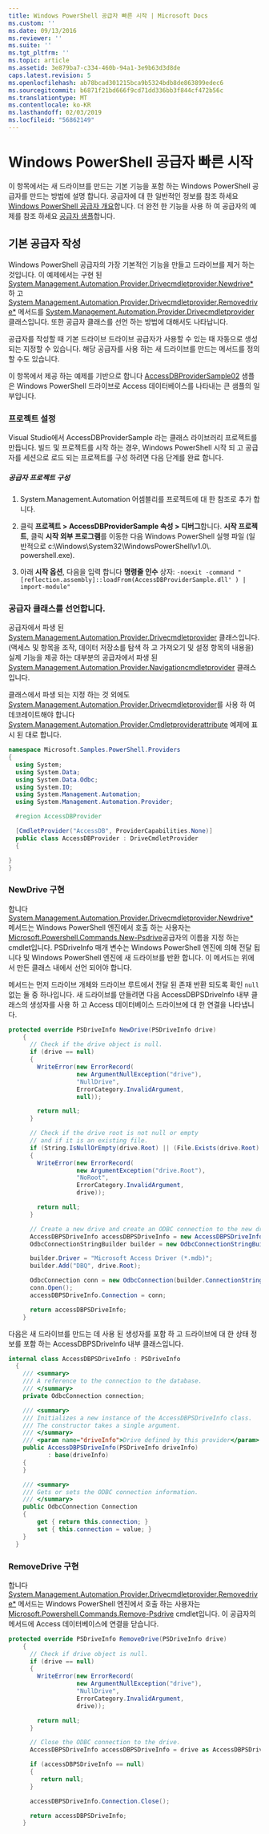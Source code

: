 ```yaml
---
title: Windows PowerShell 공급자 빠른 시작 | Microsoft Docs
ms.custom: ''
ms.date: 09/13/2016
ms.reviewer: ''
ms.suite: ''
ms.tgt_pltfrm: ''
ms.topic: article
ms.assetid: 3e879ba7-c334-460b-94a1-3e9b63d3d8de
caps.latest.revision: 5
ms.openlocfilehash: ab78bcad301215bca9b5324bdb8de863899edec6
ms.sourcegitcommit: b6871f21bd666f9cd71dd336bb3f844cf472b56c
ms.translationtype: MT
ms.contentlocale: ko-KR
ms.lasthandoff: 02/03/2019
ms.locfileid: "56862149"
---
```

# <a name="windows-powershell-provider-quickstart"></a>Windows PowerShell 공급자 빠른 시작

이 항목에서는 새 드라이브를 만드는 기본 기능을 포함 하는 Windows PowerShell 공급자를 만드는 방법에 설명 합니다. 공급자에 대 한 일반적인 정보를 참조 하세요 [Windows PowerShell 공급자 개요](./windows-powershell-provider-overview.md)합니다. 더 완전 한 기능을 사용 하 여 공급자의 예제를 참조 하세요 [공급자 샘플](./provider-samples.md)합니다.

## <a name="writing-a-basic-provider"></a>기본 공급자 작성

Windows PowerShell 공급자의 가장 기본적인 기능을 만들고 드라이브를 제거 하는 것입니다. 이 예제에서는 구현 된 [System.Management.Automation.Provider.Drivecmdletprovider.Newdrive*](/dotnet/api/System.Management.Automation.Provider.DriveCmdletProvider.NewDrive) 하 고 [System.Management.Automation.Provider.Drivecmdletprovider.Removedrive*](/dotnet/api/System.Management.Automation.Provider.DriveCmdletProvider.RemoveDrive) 메서드를 [System.Management.Automation.Provider.Drivecmdletprovider](/dotnet/api/System.Management.Automation.Provider.DriveCmdletProvider) 클래스입니다. 또한 공급자 클래스를 선언 하는 방법에 대해서도 나타납니다.

공급자를 작성할 때 기본 드라이브 드라이브 공급자가 사용할 수 있는 때 자동으로 생성 되는 지정할 수 있습니다. 해당 공급자를 사용 하는 새 드라이브를 만드는 메서드를 정의할 수도 있습니다.

이 항목에서 제공 하는 예제를 기반으로 합니다 [AccessDBProviderSample02](./accessdbprovidersample02.md) 샘플은 Windows PowerShell 드라이브로 Access 데이터베이스를 나타내는 큰 샘플의 일부입니다.

### <a name="setting-up-the-project"></a>프로젝트 설정

Visual Studio에서 AccessDBProviderSample 라는 클래스 라이브러리 프로젝트를 만듭니다. 빌드 및 프로젝트를 시작 하는 경우, Windows PowerShell 시작 되 고 공급자를 세션으로 로드 되는 프로젝트를 구성 하려면 다음 단계를 완료 합니다.

##### <a name="configure-the-provider-project"></a>공급자 프로젝트 구성

1. System.Management.Automation 어셈블리를 프로젝트에 대 한 참조로 추가 합니다.

2. 클릭 **프로젝트 > AccessDBProviderSample 속성 > 디버그**합니다. **시작 프로젝트**, 클릭 **시작 외부 프로그램**를 이동한 다음 Windows PowerShell 실행 파일 (일반적으로 c:\Windows\System32\WindowsPowerShell\v1.0\\. powershell.exe).

3. 아래 **시작 옵션**, 다음을 입력 합니다 **명령줄 인수** 상자: `-noexit -command "[reflection.assembly]::loadFrom(AccessDBProviderSample.dll' ) | import-module"`

### <a name="declaring-the-provider-class"></a>공급자 클래스를 선언합니다.

공급자에서 파생 된 [System.Management.Automation.Provider.Drivecmdletprovider](/dotnet/api/System.Management.Automation.Provider.DriveCmdletProvider) 클래스입니다. (액세스 및 항목을 조작, 데이터 저장소를 탐색 하 고 가져오기 및 설정 항목의 내용을) 실제 기능을 제공 하는 대부분의 공급자에서 파생 된 [System.Management.Automation.Provider.Navigationcmdletprovider](/dotnet/api/System.Management.Automation.Provider.NavigationCmdletProvider) 클래스입니다.

클래스에서 파생 되는 지정 하는 것 외에도 [System.Management.Automation.Provider.Drivecmdletprovider](/dotnet/api/System.Management.Automation.Provider.DriveCmdletProvider)를 사용 하 여 데코레이트해야 합니다 [ System.Management.Automation.Provider.Cmdletproviderattribute](/dotnet/api/System.Management.Automation.Provider.CmdletProviderAttribute) 예제에 표시 된 대로 합니다.

```csharp
namespace Microsoft.Samples.PowerShell.Providers
{
  using System;
  using System.Data;
  using System.Data.Odbc;
  using System.IO;
  using System.Management.Automation;
  using System.Management.Automation.Provider;

  #region AccessDBProvider

  [CmdletProvider("AccessDB", ProviderCapabilities.None)]
  public class AccessDBProvider : DriveCmdletProvider
  {

}
}
```

### <a name="implementing-newdrive"></a>NewDrive 구현

합니다 [System.Management.Automation.Provider.Drivecmdletprovider.Newdrive*](/dotnet/api/System.Management.Automation.Provider.DriveCmdletProvider.NewDrive) 메서드는 Windows PowerShell 엔진에서 호출 하는 사용자는 [Microsoft.Powershell.Commands.New-Psdrive](/dotnet/api/Microsoft.PowerShell.Commands.New-PSDrive)공급자의 이름을 지정 하는 cmdlet입니다. PSDriveInfo 매개 변수는 Windows PowerShell 엔진에 의해 전달 됩니다 및 Windows PowerShell 엔진에 새 드라이브를 반환 합니다. 이 메서드는 위에서 만든 클래스 내에서 선언 되어야 합니다.

메서드는 먼저 드라이브 개체와 드라이브 루트에서 전달 된 존재 반환 되도록 확인 `null` 없는 둘 중 하나입니다. 새 드라이브를 만들려면 다음 AccessDBPSDriveInfo 내부 클래스의 생성자를 사용 하 고 Access 데이터베이스 드라이브에 대 한 연결을 나타냅니다.

```csharp
protected override PSDriveInfo NewDrive(PSDriveInfo drive)
    {
      // Check if the drive object is null.
      if (drive == null)
      {
        WriteError(new ErrorRecord(
                   new ArgumentNullException("drive"),
                   "NullDrive",
                   ErrorCategory.InvalidArgument,
                   null));

        return null;
      }

      // Check if the drive root is not null or empty
      // and if it is an existing file.
      if (String.IsNullOrEmpty(drive.Root) || (File.Exists(drive.Root) == false))
      {
        WriteError(new ErrorRecord(
                   new ArgumentException("drive.Root"),
                   "NoRoot",
                   ErrorCategory.InvalidArgument,
                   drive));

        return null;
      }

      // Create a new drive and create an ODBC connection to the new drive.
      AccessDBPSDriveInfo accessDBPSDriveInfo = new AccessDBPSDriveInfo(drive);
      OdbcConnectionStringBuilder builder = new OdbcConnectionStringBuilder();

      builder.Driver = "Microsoft Access Driver (*.mdb)";
      builder.Add("DBQ", drive.Root);

      OdbcConnection conn = new OdbcConnection(builder.ConnectionString);
      conn.Open();
      accessDBPSDriveInfo.Connection = conn;

      return accessDBPSDriveInfo;
    }
```

다음은 새 드라이브를 만드는 데 사용 된 생성자를 포함 하 고 드라이브에 대 한 상태 정보를 포함 하는 AccessDBPSDriveInfo 내부 클래스입니다.

```csharp
internal class AccessDBPSDriveInfo : PSDriveInfo
  {
    /// <summary>
    /// A reference to the connection to the database.
    /// </summary>
    private OdbcConnection connection;

    /// <summary>
    /// Initializes a new instance of the AccessDBPSDriveInfo class.
    /// The constructor takes a single argument.
    /// </summary>
    /// <param name="driveInfo">Drive defined by this provider</param>
    public AccessDBPSDriveInfo(PSDriveInfo driveInfo)
           : base(driveInfo)
    {
    }

    /// <summary>
    /// Gets or sets the ODBC connection information.
    /// </summary>
    public OdbcConnection Connection
    {
        get { return this.connection; }
        set { this.connection = value; }
    }
  }
```

### <a name="implementing-removedrive"></a>RemoveDrive 구현

합니다 [System.Management.Automation.Provider.Drivecmdletprovider.Removedrive*](/dotnet/api/System.Management.Automation.Provider.DriveCmdletProvider.RemoveDrive) 메서드는 Windows PowerShell 엔진에서 호출 하는 사용자는 [Microsoft.Powershell.Commands.Remove-Psdrive](/dotnet/api/Microsoft.PowerShell.Commands.Remove-PSDrive) cmdlet입니다. 이 공급자의 메서드에 Access 데이터베이스에 연결을 닫습니다.

```csharp
protected override PSDriveInfo RemoveDrive(PSDriveInfo drive)
    {
      // Check if drive object is null.
      if (drive == null)
      {
        WriteError(new ErrorRecord(
                   new ArgumentNullException("drive"),
                   "NullDrive",
                   ErrorCategory.InvalidArgument,
                   drive));

        return null;
      }

      // Close the ODBC connection to the drive.
      AccessDBPSDriveInfo accessDBPSDriveInfo = drive as AccessDBPSDriveInfo;

      if (accessDBPSDriveInfo == null)
      {
         return null;
      }

      accessDBPSDriveInfo.Connection.Close();

      return accessDBPSDriveInfo;
    }
```